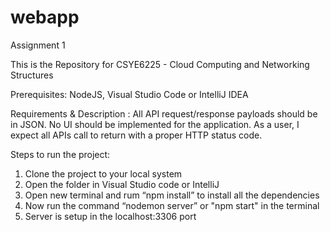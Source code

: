 # webapp
Assignment 1

This is the Repository for CSYE6225 - Cloud Computing and Networking Structures

Prerequisites: NodeJS, Visual Studio Code or IntelliJ IDEA

Requirements & Description : All API request/response payloads should be in JSON. No UI should be implemented for the application. As a user, I expect all APIs call to return with a proper HTTP status code.

Steps to run the project:
1. Clone the project to your local system
2. Open the folder in Visual Studio code or IntelliJ
3. Open new terminal and rum “npm install” to install all the dependencies
4. Now run the command “nodemon server” or "npm start" in the terminal
5. Server is setup in the localhost:3306 port